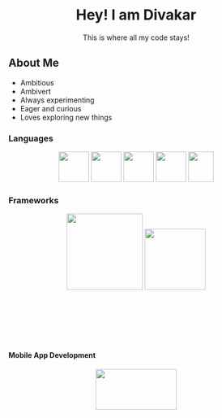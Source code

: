 <h1 align=center>Hey! I am Divakar</h1>

<div align=center>This is where all my code stays!</div> 

<h2>About Me</h2>

<p>
<ul>
<li>Ambitious</li>
<li>Ambivert</li>
<li>Always experimenting</li>
<li>Eager and curious</li>
<li>Loves exploring new things</li>
</ul>
</p>

<h3>Languages</h3>

<div align=center>

<a href=https://www.rust-lang.org/><img width=60 height=60 src="https://encrypted-tbn0.gstatic.com/images?q=tbn:ANd9GcT-nf-7TC8cQrJ__td5IOWF2MfOqAtvHJYJj5A0-rc&s"/></a>
<img href="https://www.typescriptlang.org/" height=60 width=60 src="https://www.svgrepo.com/show/374144/typescript.svg"/>
<a href=https://www.javascript.com><img height=60 width=60 src="https://upload.wikimedia.org/wikipedia/commons/thumb/6/6a/JavaScript-logo.png/800px-JavaScript-logo.png"/></a>
<a href=https://go.dev><img height=60 width=60 src="https://go.dev/blog/go-brand/Go-Logo/PNG/Go-Logo_Blue.png"/></a>
<a ref="https://www.python.org/"><img height=60 width=50 src="https://upload.wikimedia.org/wikipedia/commons/thumb/0/0a/Python.svg/2048px-Python.svg.png"/></a>

</div>

<h3>Frameworks</h3>

<div align=center>
  <img width="150" style="margin-bottom:100;" src="https://encrypted-tbn0.gstatic.com/images?q=tbn:ANd9GcTMptuG2x5b5l1QXHqcXYoGmd4D0jKrSmECFA&usqp=CAU"/>
  <img width="120" src="https://encrypted-tbn0.gstatic.com/images?q=tbn:ANd9GcRQqAkA8tyMGrnoDNDXQ0kXfRIO7kJqAk7DxQ&usqp=CAU">
</div>

<h4>Mobile App Development</h4>

<div align=center>

<a href=https://reactnative.dev><img  height=80 width=160 src="https://encrypted-tbn0.gstatic.com/images?q=tbn:ANd9GcRSlKUo0YU11bitixIcIetppxBdCjinmNebog&usqp=CAU"/>
  </a>

</div>


